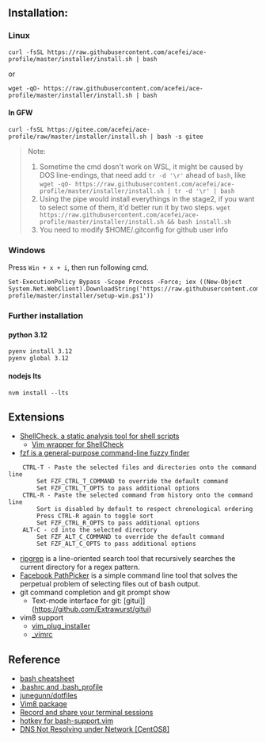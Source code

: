 ## Installation:
### Linux
```
curl -fsSL https://raw.githubusercontent.com/acefei/ace-profile/master/installer/install.sh | bash
```
or
```
wget -qO- https://raw.githubusercontent.com/acefei/ace-profile/master/installer/install.sh | bash
```
#### In GFW
```
curl -fsSL https://gitee.com/acefei/ace-profile/raw/master/installer/install.sh | bash -s gitee
```

> Note:
> 1. Sometime the cmd dosn't work on WSL, it might be caused by DOS line-endings, that need add `tr -d '\r'` ahead of `bash`, like
> ``` wget -qO- https://raw.githubusercontent.com/acefei/ace-profile/master/installer/install.sh | tr -d '\r' | bash ```
> 2. Using the pipe would install everythings in the stage2, if you want to select some of them, it'd better run it by two steps.
> ``` wget https://raw.githubusercontent.com/acefei/ace-profile/master/installer/install.sh && bash install.sh ```
> 3. You need to modify $HOME/.gitconfig for github user info

### Windows
Press `Win + x + i`, then run following cmd.
```
Set-ExecutionPolicy Bypass -Scope Process -Force; iex ((New-Object System.Net.WebClient).DownloadString('https://raw.githubusercontent.com/acefei/ace-profile/master/installer/setup-win.ps1'))
```

### Further installation
#### python 3.12
```
pyenv install 3.12
pyenv global 3.12
```

#### nodejs lts
```
nvm install --lts
```

## Extensions
- [ShellCheck, a static analysis tool for shell scripts](https://github.com/koalaman/shellcheck)
  - [Vim wrapper for ShellCheck](https://github.com/itspriddle/vim-shellcheck)
- [fzf is a general-purpose command-line fuzzy finder](https://github.com/junegunn/fzf)
```
    CTRL-T - Paste the selected files and directories onto the command line
        Set FZF_CTRL_T_COMMAND to override the default command
        Set FZF_CTRL_T_OPTS to pass additional options
    CTRL-R - Paste the selected command from history onto the command line
        Sort is disabled by default to respect chronological ordering
        Press CTRL-R again to toggle sort
        Set FZF_CTRL_R_OPTS to pass additional options
    ALT-C - cd into the selected directory
        Set FZF_ALT_C_COMMAND to override the default command
        Set FZF_ALT_C_OPTS to pass additional options
```
- [ripgrep](https://github.com/BurntSushi/ripgrep) is a line-oriented search tool that recursively searches the current directory for a regex pattern.
- [Facebook PathPicker](https://github.com/facebook/PathPicker) is a simple command line tool that solves the perpetual problem of selecting files out of bash output.
- git command completion and git prompt show
  - Text-mode interface for git: [gitui]](https://github.com/Extrawurst/gitui)
- vim8 support
   - [vim_plug_installer](https://github.com/acefei/ace-profile/blob/master/vimrcs/vim_plug_installer)
   - [_vimrc](https://github.com/acefei/ace-profile/blob/master/vimrcs/_vimrc)

## Reference
- [bash cheatsheet](https://github.com/rstacruz/cheatsheets/blob/master/bash.md)
- [.bashrc and .bash_profile](http://tldp.org/LDP/abs/html/sample-bashrc.html)
- [junegunn/dotfiles](https://github.com/junegunn/dotfiles)
- [Vim8 package](https://vi.stackexchange.com/a/11733)
- [Record and share your terminal sessions](https://asciinema.org/)
- [hotkey for bash-support.vim](https://lug.fh-swf.de/vim/vim-bash/bash-hotkeys.pdf)
- [DNS Not Resolving under Network [CentOS8]](https://github.com/docker/for-linux/issues/957)
